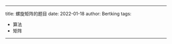 <!--
 * @Author: BertKing
 * @version: 
 * @Date: 2022-01-18 16:41:37
 * @LastEditors: BertKing
 * @LastEditTime: 2022-01-18 16:42:40
 * @FilePath: /BertKingBlog/my-blog/blog/_interview/螺旋矩阵的题目.md
 * @Description: 
-->
 ---
title: 螺旋矩阵的题目
date: 2022-01-18
author: Bertking
tags:
  - 算法
  - 矩阵
---
